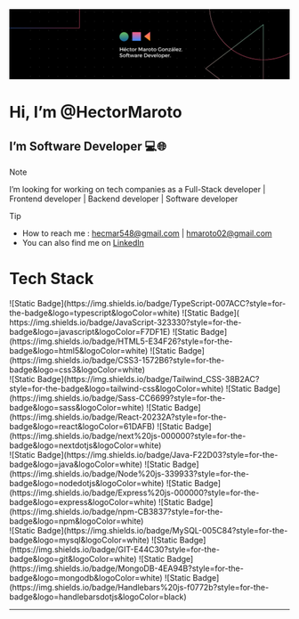 
<img style="object-fit: contain;" src="my-card.png" alt="my-card"/>

<h1>Hi, I’m @HectorMaroto </h1>
<h2>I’m Software Developer 💻🌐</h2>

> [!NOTE]
> I’m looking for working on tech companies as a Full-Stack developer | Frontend developer | Backend developer | Software developer

> [!TIP]
> - How to reach me : hecmar548@gmail.com | hmaroto02@gmail.com
> - You can also find me on <a href="https://linkedin.com/in/héctor-maroto-gonzález-06a0432b6">LinkedIn</a>

<!---
HectorMaroto/HectorMaroto is a ✨ special ✨ repository because its `README.md` (this file) appears on your GitHub profile.
You can click the Preview link to take a look at your changes.
--->


<h1>Tech Stack</h1>
<section>
  ![Static Badge](https://img.shields.io/badge/TypeScript-007ACC?style=for-the-badge&logo=typescript&logoColor=white)
  ![Static Badge](	https://img.shields.io/badge/JavaScript-323330?style=for-the-badge&logo=javascript&logoColor=F7DF1E)
  ![Static Badge](https://img.shields.io/badge/HTML5-E34F26?style=for-the-badge&logo=html5&logoColor=white)
  ![Static Badge](https://img.shields.io/badge/CSS3-1572B6?style=for-the-badge&logo=css3&logoColor=white)
  <br>
  ![Static Badge](https://img.shields.io/badge/Tailwind_CSS-38B2AC?style=for-the-badge&logo=tailwind-css&logoColor=white)
  ![Static Badge](https://img.shields.io/badge/Sass-CC6699?style=for-the-badge&logo=sass&logoColor=white)
  ![Static Badge](https://img.shields.io/badge/React-20232A?style=for-the-badge&logo=react&logoColor=61DAFB)
  ![Static Badge](https://img.shields.io/badge/next%20js-000000?style=for-the-badge&logo=nextdotjs&logoColor=white)
  <br>
  ![Static Badge](https://img.shields.io/badge/Java-F22D03?style=for-the-badge&logo=java&logoColor=white)
  ![Static Badge](https://img.shields.io/badge/Node%20js-339933?style=for-the-badge&logo=nodedotjs&logoColor=white)
  ![Static Badge](https://img.shields.io/badge/Express%20js-000000?style=for-the-badge&logo=express&logoColor=white)
  ![Static Badge](https://img.shields.io/badge/npm-CB3837?style=for-the-badge&logo=npm&logoColor=white)
  <br>
  ![Static Badge](https://img.shields.io/badge/MySQL-005C84?style=for-the-badge&logo=mysql&logoColor=white)
  ![Static Badge](https://img.shields.io/badge/GIT-E44C30?style=for-the-badge&logo=git&logoColor=white)
  ![Static Badge](https://img.shields.io/badge/MongoDB-4EA94B?style=for-the-badge&logo=mongodb&logoColor=white)
  ![Static Badge](https://img.shields.io/badge/Handlebars%20js-f0772b?style=for-the-badge&logo=handlebarsdotjs&logoColor=black)
  <br>
</section>





---
